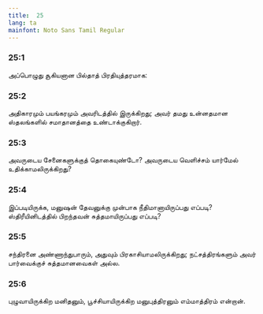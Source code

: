 ```yaml
---
title:  25
lang: ta
mainfont: Noto Sans Tamil Regular
---
```


###  25:1

அப்பொழுது சூகியனான பில்தாத் பிரதியுத்தரமாக:

###  25:2

அதிகாரமும் பயங்கரமும் அவரிடத்தில் இருக்கிறது; அவர் தமது உன்னதமான ஸ்தலங்களில் சமாதானத்தை உண்டாக்குகிறார்.

###  25:3

அவருடைய சேனைகளுக்குத் தொகையுண்டோ? அவருடைய வெளிச்சம் யார்மேல் உதிக்காமலிருக்கிறது?

###  25:4

இப்படியிருக்க, மனுஷன் தேவனுக்கு முன்பாக நீதிமானாயிருப்பது எப்படி? ஸ்திரீயினிடத்தில் பிறந்தவன் சுத்தமாயிருப்பது எப்படி?

###  25:5

சந்திரனை அண்ணாந்துபாரும், அதுவும் பிரகாசியாமலிருக்கிறது; நட்சத்திரங்களும் அவர் பார்வைக்குச் சுத்தமானவைகள் அல்ல.

###  25:6

புழுவாயிருக்கிற மனிதனும், பூச்சியாயிருக்கிற மனுபுத்திரனும் எம்மாத்திரம் என்றான்.

